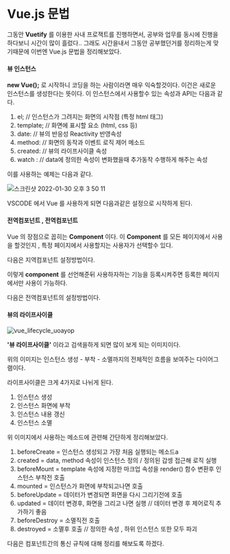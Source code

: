 # Vue.js 문법

그동안 **Vuetify** 를 이용한 사내 프로잭트를 진행하면서, 공부와 업무를 동시에 진행을 하다보니 시간이 많이 흘렀다.. 그래도 시간을내서 그동안 공부했던거를 정리하는게 맞기때문에 이번엔 Vue.js 문법을 정리해보았다.

#### 뷰 인스턴스

**new Vue();** 로 시작하니 코딩을 하는 사람이라면 매우 익숙할것이다. 이건은 새로운 인스턴스를 생성한다는 뜻이다. 이 인스턴스에서 사용할수 있는 속성과 API는 다음과 같다.

1. el; // 인스턴스가 그려지는 화면의 시작점 (특정 html 태그)
2. template; // 화면에 표시할 요소 (html, css 등)
3. date: // 뷰의 반응성 Reactivity 반영속성
4. method: // 화면의 동작과 이벤트 로직 제어 메소드
5. created: // 뷰의 라이프사이클 속성
6. watch : // data에 정의한 속성이 변화했을때 추가동작 수행하게 해주는 속성

이를 사용하는 예제는 다음과 같다.

![스크린샷 2022-01-30 오후 3 50 11](https://user-images.githubusercontent.com/58337935/151689848-b8c5b5d6-aa38-48cc-ac40-e5c5e6cd1bbc.png)

VSCODE 에서 Vue 를 사용하게 되면 다음과같은 설정으로 시작하게 된다.

#### 전역컴포넌트 , 전역컴포넌트

Vue 의 장점으로 꼽히는 **Component** 이다. 이 **Component** 를 모든 페이지에서 사용을 할것인지 , 특정 페이지에서 사용할지는 사용자가 선택할수 있다.

다음은 지역컴포넌트 설정방법이다.

이렇게 **component** 를 선언해준뒤 사용하자하는 기능을 등록시켜주면 등록한 페이지에서만 사용이 가능하다.

다음은 전역컴포넌트의 설정방법이다.

#### 뷰의 라이프사이클

![vue\_lifecycle\_uoayop](https://user-images.githubusercontent.com/58337935/151690027-59a87b73-4472-46b6-9008-e8004b5a7350.png)

**'뷰 라이프사이클'** 이라고 검색을하게 되면 많이 보게 되는 이미지이다.

위의 이미지는 인스턴스 생성 - 부착 - 소멸까지의 전체적인 흐름을 보여주는 다이어그램이다.

라이프사이클은 크게 4가지로 나뉘게 된다.

1. 인스턴스 생성
2. 인스턴스 화면에 부착
3. 인스턴스 내용 갱신
4. 인스턴스 소멸

위 이미지에서 사용하는 메소드에 관련해 간단하게 정리해보았다.

1. beforeCreate = 인스턴스 생성되고 가장 처음 실행되는 메소드a
2. created = data, method 속성이 인스턴스 정의 / 정의된 갑셍 접근해 로직 실행
3. beforeMount = template 속성에 지정한 마크업 속성을 render() 함수 변환후 인스턴스 부착전 호출
4. mounted = 인스턴스가 화면에 부착되고나면 호출
5. beforeUpdate = 데이터가 변경되면 화면을 다시 그리기전에 호출
6. updated = 데이터 변경후, 화면을 그리고 나면 실행 // 데이터 변경 후 제어로직 추가하기 좋음
7. beforeDestroy = 소멸직전 호출
8. destroyed = 소멸후 호출 // 정의한 속성 , 하위 인스턴스 또한 모두 파괴

다음은 컴포넌트간의 통신 규칙에 대해 정리를 해보도록 하겠다.
